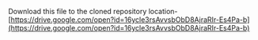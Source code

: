 Download this file to the cloned repository location-
[https://drive.google.com/open?id=16ycle3rsAvvsbObD8AjraRIr-Es4Pa-b](https://drive.google.com/open?id=16ycle3rsAvvsbObD8AjraRIr-Es4Pa-b)
